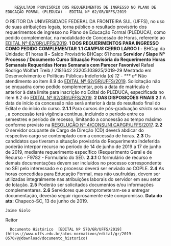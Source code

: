         RESULTADO PROVISÓRIO DOS REQUERIMENTOS DE INGRESSO NO PLANO DE EDUCAÇÃO FORMAL (PLEDUCA) - EDITAL Nº 62/GR/UFFS/2019  

 O REITOR DA UNIVERSIDADE FEDERAL DA FRONTEIRA SUL (UFFS), no uso de suas atribuições legais, torna público o resultado provisório dos requerimentos de ingresso no Plano de Educação Formal (PLEDUCA), como pedido complementar, na modalidade de Concessão de Horas, referente ao [EDITAL Nº 62/GR/UFFS/2019](https://www.uffs.edu.br/atos-normativos/edital/gr/2019-0062).  **1 DOS REQUERIMENTOS PARA INGRESSO COMO PEDIDO COMPLEMENTAR** **1.1 *CAMPUS*  CERRO LARGO** **I -**  BHCap da Unidade: 61 horas **II -**  Saldo Provisório BHCap: 61 horas     **Servidor / Siape**   **Nº Processo / Documento**   **Curso**   **Situação Provisória do Requerimento**   **Horas Semanais Requeridas**   **Horas Semanais com Parecer Favorável**     Rafael Rodrigo Wolfart Treib / 2181642   23205.103925/2019-29   Mestrado em Desenvolvimento e Políticas Públicas   Indeferida (*a)   12   -     *** a** Não atendimento ao item 8.9 do [EDITAL Nº 62/GR/UFFS/2019](https://www.uffs.edu.br/atos-normativos/edital/gr/2019-0062). Solicitação não se enquadra como pedido complementar, pois a data de matrícula é anterior à data limite para inscrição no Edital do PLEDUCA, especificada no item 8.2 do [EDITAL Nº 62/GR/UFFS/2019](https://www.uffs.edu.br/atos-normativos/edital/gr/2019-0062).  **2 DAS DISPOSIÇÕES FINAIS** **2.1**  A data de início da concessão não será anterior à data do resultado final do Edital e do início do curso. **2.1.1**  Para cursos de pós-graduação *stricto sensu* , a concessão terá vigência contínua, incluindo o período entre os semestres e período de recesso, limitando a concessão ao tempo máximo conforme previsto na [RESOLUÇÃO Nº 4/CONSUNI CAPGP/UFFS/2017](https://www.uffs.edu.br/atos-normativos/resolucao/consunicapgp/2017-0004). **2.2**  O servidor ocupante de Cargo de Direção (CD) deverá abdicar do respectivo cargo se contemplado com a concessão de horas. **2.3**  Os candidatos que tiveram a situação provisória do Requerimento Indeferida poderão interpor recurso no período de 14 de junho de 2019 a 17 de junho de 2019, mediante requerimento específico (Requerimento Geral e de Recurso - F9782 - Formulário do SEI). **2.3.1**  O formulário de recurso e demais documentações devem ser incluídos no processo correspondente no SEI pelo interessado e o processo deverá ser enviado ao COPLE. **2.4**  As horas concedidas para Educação Formal, mas não usufruídas, devem ser utilizadas integralmente nas atribuições laborais do servidor em seu setor de lotação. **2.5**  Poderão ser solicitados documentos e/ou informações complementares. **2.6**  Servidores que comprometeram-se a entregar documentação, deverão seguir rigorosamente este compromisso.      **Data do ato:** Chapecó-SC, 13 de junho de 2019.   
 

    Jaime Giolo   
 Reitor 

      Documento Histórico  [EDITAL Nº 570/GR/UFFS/2019](https://www.uffs.edu.br/atos-normativos/edital/gr/2019-0570/@@download/documento_historico)     
      